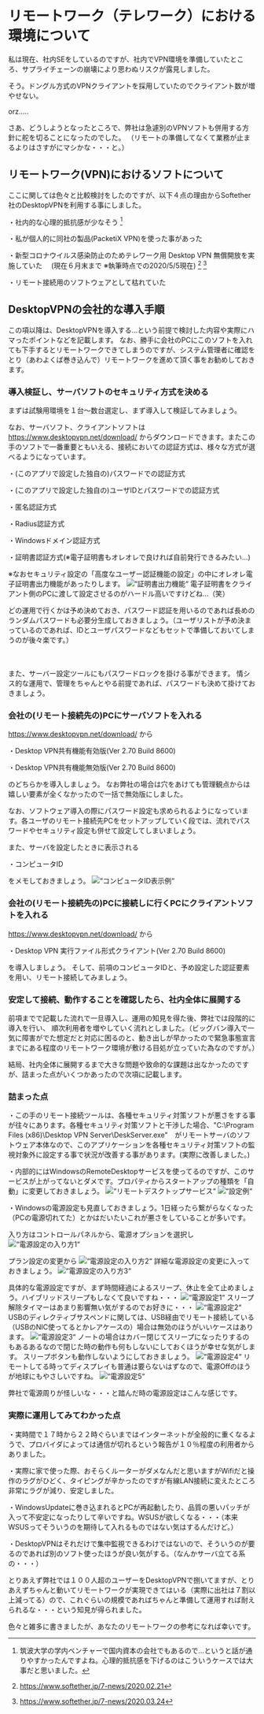 # リモートワーク（テレワーク）における環境について

私は現在、社内SEをしているのですが、社内でVPN環境を準備していたところ、サプライチェーンの崩壊により思わぬリスクが露見しました。

そう。ドングル方式のVPNクライアントを採用していたのでクライアント数が増やせない。

orz.....

さあ、どうしようとなったところで、弊社は急遽別のVPNソフトも併用する方針に舵を切ることになったのでした。
（リモートの準備してなくて業務が止まるよりはさすがにマシかな・・・と。）

## リモートワーク(VPN)におけるソフトについて

ここに関しては色々と比較検討をしたのですが、以下４点の理由からSoftether社のDesktopVPNを利用する事にしました。

・社内的な心理的抵抗感が少なそう [^1]

・私が個人的に同社の製品(PacketiX VPN)を使った事があった

・新型コロナウイルス感染防止のためテレワーク用 Desktop VPN 無償開放を実施していた
　(現在６月末まで ※執筆時点での2020/5/5現在) [^2] [^3]

・リモート接続用のソフトウェアとして枯れていた

[^1]: 筑波大学の学内ベンチャーで国内資本の会社でもあるので…というと話が通りやすかったんですよね。心理的抵抗感を下げるのはこういうケースでは大事だと思いました。

[^2]: https://www.softether.jp/7-news/2020.02.21

[^3]: https://www.softether.jp/7-news/2020.03.24

## DesktopVPNの会社的な導入手順

この項以降は、DesktopVPNを導入する…という前提で検討した内容や実際にハマったポイントなどを記載します。
なお、勝手に会社のPCにこのソフトを入れても下手するとリモートワークできてしまうのですが、システム管理者に確認をとり（あわよくば巻き込んで）リモートワークを進めて頂く事をお勧めしておきます。

### 導入検証し、サーバソフトのセキュリティ方式を決める

まずは試験用環境を１台～数台選定し、まず導入して検証してみましょう。

なお、サーバソフト、クライアントソフトは
https://www.desktopvpn.net/download/
からダウンロードできます。またこの手のソフトで一番重要ともいえる、接続においての認証方式は、様々な方式が選べるようになっています。

・(このアプリで設定した独自の)パスワードでの認証方式

・(このアプリで設定した独自の)ユーザIDとパスワードでの認証方式

・匿名認証方式

・Radius認証方式

・Windowsドメイン認証方式

・証明書認証方式(※電子証明書もオレオレで良ければ自前発行できるみたい…)

※なおセキュリティ設定の「高度なユーザー認証機能の設定」の中にオレオレ電子証明書出力機能があったりします。
![“証明書出力機能“](chap-remote-work_env/oreore.png?scale=0.6)
電子証明書をクライアント側のPCに渡して設定させるのがハードル高いですけどね…（笑）

どの運用で行くかは予め決めておき、パスワード認証を用いるのであれば長めのランダムパスワードも必要分生成しておきましょう。（ユーザリストが予め決まっているのであれば、IDとユーザパスワードなどもセットで準備しておいてしまうのが後々楽です。）

　

また、サーバー設定ツールにもパスワードロックを掛ける事ができます。
情シス的な運用で、管理をちゃんとやる前提であれば、パスワードも決めて掛けておきましょう。

### 会社の(リモート接続先の)PCにサーバソフトを入れる

https://www.desktopvpn.net/download/
から

・Desktop VPN共有機能有効版(Ver 2.70 Build 8600)

・Desktop VPN共有機能無効版(Ver 2.70 Build 8600)

のどちらかを導入しましょう。
なお弊社の場合は穴をあけても管理観点からは嬉しい要素が全くなかったので一括で無効版にしました。

なお、ソフトウェア導入の際にパスワード設定も求められるようになっています。各ユーザのリモート接続先PCをセットアップしていく段では、流れでパスワードやセキュリティ設定も併せて設定してしまいましょう。

また、サーバを設定したときに表示される

・コンピュータID

をメモしておきましょう。
![“コンピュータID表示例“](chap-remote-work_env/compid.png?scale=0.6)

### 会社の(リモート接続先の)PCに接続しに行くPCにクライアントソフトを入れる

https://www.desktopvpn.net/download/
から

・Desktop VPN 実行ファイル形式クライアント(Ver 2.70 Build 8600)

を導入しましょう。
そして、前項のコンピュータIDと、予め設定した認証要素を用い、リモート接続してみましょう。

### 安定して接続、動作することを確認したら、社内全体に展開する

前項までで記載した流れで一旦導入し、運用の知見を得た後、弊社では段階的に導入を行い、
順次利用者を増やしていく流れとしました。（ビッグバン導入で一気に障害がでた想定だと対応に困るのと、動き出しが早かったので緊急事態宣言までにある程度のリモートワーク環境が敷ける目処が立っていた為なのですが。）

結局、社内全体に展開するまで大きな問題や致命的な課題は出なかったのですが、詰まった点がいくつかあったので次項に記載します。

### 詰まった点

・この手のリモート接続ツールは、各種セキュリティ対策ソフトが悪さをする事が往々にあります。各種セキュリティ対策ソフトと干渉した場合、"C:\Program Files (x86)\Desktop VPN Server\DeskServer.exe"　がリモートサーバのソフトウェア本体なので、このアプリケーションを各種セキュリティ対策ソフトの監視対象外に設定する事で状況が改善する事があります。(実際に改善しました。)

・内部的にはWindowsのRemoteDesktopサービスを使ってるのですが、このサービスが上がってないとダメです。プロパティからスタートアップの種類を「自動」に変更しておきましょう。
![“リモートデスクトップサービス“](chap-remote-work_env/RemoteDesktop.png?scale=0.6)
![“設定例“](chap-remote-work_env/RemoteDesktop2.png?scale=0.7)

・Windowsの電源設定も見直しておきましょう。1日経ったら繋がらなくなった（PCの電源切れてた）とかはだいたいこれが悪さをしていることが多いです。

入り方はコントロールパネルから、電源オプションを選択し
![“電源設定の入り方1“](chap-remote-work_env/PowerSetting1.png?scale=0.8)

プラン設定の変更から
![“電源設定の入り方2“](chap-remote-work_env/PowerSetting2.png?scale=0.5)
詳細な電源設定の変更に入っておきましょう。
![“電源設定の入り方3“](chap-remote-work_env/PowerSetting3.png?scale=0.5)

具体的な電源設定ですが、まず時間経過によるスリープ、休止を全て止めましょう。ハイブリッドスリープもしなくて良いですね・・・
![“電源設定1“](chap-remote-work_env/PowerSetting4.png?scale=0.6)
スリープ解除タイマーはあまり影響無い気がするのでお好きに・・・
![“電源設定2“](chap-remote-work_env/PowerSetting5.png?scale=0.6)
USBのディレクティブサスペンドに関しては、USB経由でリモート接続している（USBのNIC使ってるとかレアケースの）場合は無効のほうがいいケースはあります。
![“電源設定3“](chap-remote-work_env/PowerSetting6.png?scale=0.6)
ノートの場合はカバー閉じてスリープになったりするのもあるあるなので閉じた時の動作も何もしないにしておくほうが幸せな気がします。
スリープボタンも動作しないようにしておきましょう。
![“電源設定4“](chap-remote-work_env/PowerSetting7.png?scale=0.6)
リモートしてる時ってディスプレイも普通は要らないはずなので、電源Offのほうが地球にもやさしいですね。
![“電源設定5“](chap-remote-work_env/PowerSetting8.png?scale=0.6)

弊社で電源周りが怪しいな・・・と踏んだ時の電源設定はこんな感じです。

### 実際に運用してみてわかった点

・実時間で１７時から２２時ぐらいまではインターネットが全般的に重くなるようで、プロバイダによっては通信が切れるという報告が１０％程度の利用者からありました。

・実際に家で使った際、おそらくルーターがダメなんだと思いますがWifiだと操作のラグがひどく、タイピングが辛かったのですが有線LAN接続に変えたところ非常にラグが減り、安定しました。

・WindowsUpdateに巻き込まれるとPCが再起動したり、品質の悪いパッチが入って不安定になったりして辛いですね。WSUSが欲しくなる・・・（本来WSUSってそういうのを期待して入れるものではない気はするんだけど。）

・DesktopVPNはそれだけで集中監視できるわけではないので、そういうのが要るのであれば別のソフト使ったほうが良い気がする。（なんかサーバ立てる系の・・・）

とりあえず弊社では１００人超のユーザーをDesktopVPNで捌いてますが、とりあえずちゃんと動いてリモートワークが実現できてはいる（実際に出社は７割以上減ってる）ので、これぐらいの規模であればちゃんと準備して運用すれば耐えられるな・・・という知見が得られました。

色々と雑多に書きましたが、あなたのリモートワークの参考になれば幸いです。
